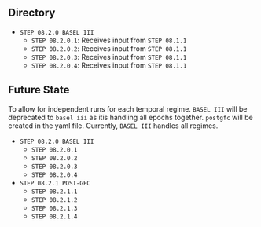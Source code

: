 ## Directory ##
- `STEP 08.2.0 BASEL III`
  - `STEP 08.2.0.1`: Receives input from `STEP 08.1.1`
  - `STEP 08.2.0.2`: Receives input from `STEP 08.1.1`
  - `STEP 08.2.0.3`: Receives input from `STEP 08.1.1`
  - `STEP 08.2.0.4`: Receives input from `STEP 08.1.1`

## Future State ##
To allow for independent runs for each temporal regime. `BASEL III` will be deprecated to `basel iii` as itis handling all epochs together. `postgfc` will be created in the yaml file. Currently, `BASEL III` handles all regimes.
- `STEP 08.2.0 BASEL III`
  - `STEP 08.2.0.1`
  - `STEP 08.2.0.2`
  - `STEP 08.2.0.3`
  - `STEP 08.2.0.4`
- `STEP 08.2.1 POST-GFC`
  - `STEP 08.2.1.1`
  - `STEP 08.2.1.2`
  - `STEP 08.2.1.3`
  - `STEP 08.2.1.4`
